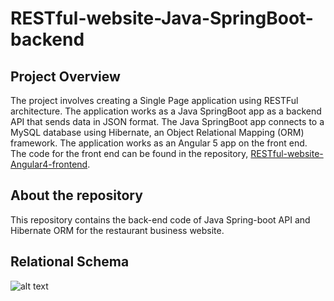 # RESTful-website-Java-SpringBoot-backend

## Project Overview 
The project involves creating a Single Page application using RESTFul architecture. The application works as a Java SpringBoot app as a backend API that sends data in JSON format. The Java SpringBoot app connects to a MySQL database using Hibernate, an Object Relational Mapping (ORM) framework. The application works as an Angular 5 app on the front end. The code for the front end can be found in the repository, [RESTful-website-Angular4-frontend](https://github.com/ameypophali/RESTful-website-Angular4-frontend).

## About the repository
This repository contains the back-end code of Java Spring-boot API and Hibernate ORM for the restaurant business website. 

## Relational Schema 


![alt text](https://user-images.githubusercontent.com/20007239/33594644-4f8f225a-d95a-11e7-8733-bc663a14b97d.png)